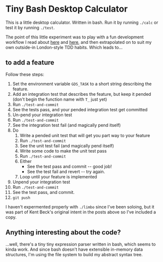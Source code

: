 # Tiny Bash Desktop Calculator

This is a little desktop calculator. Written in bash. Run it by
running `./calc` or test it by running `./test`.

The point of this little experiment was to play with a fun development
workflow I read about
[here](https://medium.com/@kentbeck_7670/limbo-on-the-cheap-e4cfae840330)
and
[here](https://medium.com/@kentbeck_7670/test-commit-revert-870bbd756864),
and then extrapolated on to suit my own outside-in London-style TDD
habits. Which leads to...

## to add a feature

Follow these steps:

1. Set the environment variable `GDS_TASK` to a short string describing the feature.
1. Add an integration test that describes the feature, but keep it
   pended (don't begin the function name with `T_` just yet)
1. Run `./test-and-commit`
1. See the tests pass, and your pended integration test get committed
1. Un-pend your integration test
1. Run `./test-and-commit`
1. See the integration test fail (and magically pend itself)
1. Do
   1. Write a pended unit test that will get you part way to your feature
   1. Run `./test-and-commit`
   1. See the unit test fail (and magically pend itself)
   1. Write some code to make the unit test pass
   1. Run `./test-and-commit`
   1. Either
	  - See the test pass and commit -- good job!
	  - See the test fail and revert -- try again.
   1. Loop until your feature is implemented
1. Unpend your integration test
1. Run `./test-and-commit`
1. See the test pass, and commit.
1. `git push`

I haven't expermented properly with `./limbo` since I've been soloing,
but it was part of Kent Beck's original intent in the posts above so
I've included a copy.

## Anything interesting about the code?

...well, there's a tiny tiny expression parser written in bash, which
seems to kinda work. And since bash doesn't have extensible in-memory
data structures, I'm using the file system to build my abstract syntax
tree.
